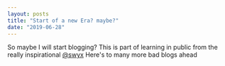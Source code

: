 ```yaml
---
layout: posts
title: "Start of a new Era? maybe?"
date: "2019-06-28"
---
```


So maybe I will start blogging? This is part of learning in public from the really inspirational [@swyx](https://twitter.com/swyx/status/1009174159690264579) Here's to many more bad blogs ahead

